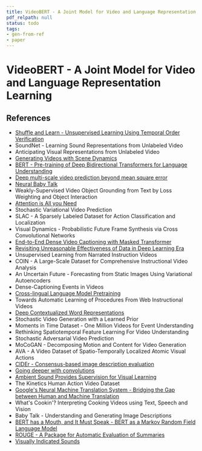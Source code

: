 ```yaml
---
title: VideoBERT - A Joint Model for Video and Language Representation Learning
pdf_relpath: null
status: todo
tags:
- gen-from-ref
- paper
---
```


# VideoBERT - A Joint Model for Video and Language Representation Learning

## References

- [Shuffle and Learn - Unsupervised Learning Using Temporal Order Verification](./shuffle-and-learn-unsupervised-learning-using-temporal-order-verification.md)
- SoundNet - Learning Sound Representations from Unlabeled Video
- Anticipating Visual Representations from Unlabeled Video
- [Generating Videos with Scene Dynamics](./generating-videos-with-scene-dynamics.md)
- [BERT - Pre-training of Deep Bidirectional Transformers for Language Understanding](./bert-pre-training-of-deep-bidirectional-transformers-for-language-understanding.md)
- [Deep multi-scale video prediction beyond mean square error](./deep-multi-scale-video-prediction-beyond-mean-square-error.md)
- [Neural Baby Talk](./neural-baby-talk.md)
- Weakly-Supervised Video Object Grounding from Text by Loss Weighting and Object Interaction
- [Attention is All you Need](./attention-is-all-you-need.md)
- Stochastic Variational Video Prediction
- SLAC - A Sparsely Labeled Dataset for Action Classification and Localization
- Visual Dynamics - Probabilistic Future Frame Synthesis via Cross Convolutional Networks
- [End-to-End Dense Video Captioning with Masked Transformer](./end-to-end-dense-video-captioning-with-masked-transformer.md)
- [Revisiting Unreasonable Effectiveness of Data in Deep Learning Era](./revisiting-unreasonable-effectiveness-of-data-in-deep-learning-era.md)
- Unsupervised Learning from Narrated Instruction Videos
- COIN - A Large-Scale Dataset for Comprehensive Instructional Video Analysis
- An Uncertain Future - Forecasting from Static Images Using Variational Autoencoders
- Dense-Captioning Events in Videos
- [Cross-lingual Language Model Pretraining](./cross-lingual-language-model-pretraining.md)
- Towards Automatic Learning of Procedures From Web Instructional Videos
- [Deep Contextualized Word Representations](./deep-contextualized-word-representations.md)
- Stochastic Video Generation with a Learned Prior
- Moments in Time Dataset - One Million Videos for Event Understanding
- Rethinking Spatiotemporal Feature Learning For Video Understanding
- Stochastic Adversarial Video Prediction
- MoCoGAN - Decomposing Motion and Content for Video Generation
- AVA - A Video Dataset of Spatio-Temporally Localized Atomic Visual Actions
- [CIDEr - Consensus-based image description evaluation](./cider-consensus-based-image-description-evaluation.md)
- [Going deeper with convolutions](./going-deeper-with-convolutions.md)
- [Ambient Sound Provides Supervision for Visual Learning](./ambient-sound-provides-supervision-for-visual-learning.md)
- The Kinetics Human Action Video Dataset
- [Google's Neural Machine Translation System - Bridging the Gap between Human and Machine Translation](./google-s-neural-machine-translation-system-bridging-the-gap-between-human-and-machine-translation.md)
- What's Cookin'? Interpreting Cooking Videos using Text, Speech and Vision
- Baby Talk - Understanding and Generating Image Descriptions
- [BERT has a Mouth, and It Must Speak - BERT as a Markov Random Field Language Model](./bert-has-a-mouth-and-it-must-speak-bert-as-a-markov-random-field-language-model.md)
- [ROUGE - A Package for Automatic Evaluation of Summaries](./rouge-a-package-for-automatic-evaluation-of-summaries.md)
- [Visually Indicated Sounds](./visually-indicated-sounds.md)
